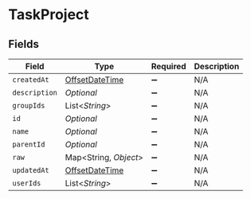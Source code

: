 # TaskProject


## Fields

| Field                                                                                     | Type                                                                                      | Required                                                                                  | Description                                                                               |
| ----------------------------------------------------------------------------------------- | ----------------------------------------------------------------------------------------- | ----------------------------------------------------------------------------------------- | ----------------------------------------------------------------------------------------- |
| `createdAt`                                                                               | [OffsetDateTime](https://docs.oracle.com/javase/8/docs/api/java/time/OffsetDateTime.html) | :heavy_minus_sign:                                                                        | N/A                                                                                       |
| `description`                                                                             | *Optional<String>*                                                                        | :heavy_minus_sign:                                                                        | N/A                                                                                       |
| `groupIds`                                                                                | List<*String*>                                                                            | :heavy_minus_sign:                                                                        | N/A                                                                                       |
| `id`                                                                                      | *Optional<String>*                                                                        | :heavy_minus_sign:                                                                        | N/A                                                                                       |
| `name`                                                                                    | *Optional<String>*                                                                        | :heavy_minus_sign:                                                                        | N/A                                                                                       |
| `parentId`                                                                                | *Optional<String>*                                                                        | :heavy_minus_sign:                                                                        | N/A                                                                                       |
| `raw`                                                                                     | Map<String, *Object*>                                                                     | :heavy_minus_sign:                                                                        | N/A                                                                                       |
| `updatedAt`                                                                               | [OffsetDateTime](https://docs.oracle.com/javase/8/docs/api/java/time/OffsetDateTime.html) | :heavy_minus_sign:                                                                        | N/A                                                                                       |
| `userIds`                                                                                 | List<*String*>                                                                            | :heavy_minus_sign:                                                                        | N/A                                                                                       |